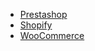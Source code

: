 - [Prestashop](prestashop/introduction.md)
- [Shopify](shopify/introduction.md)
- [WooCommerce](woocommerce/introduction.md)
